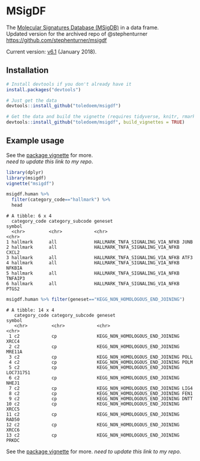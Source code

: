 # MSigDF

The [Molecular Signatures Database (MSigDB)](http://www.broad.mit.edu/gsea/msigdb/index.jsp) in a data frame.    
Updated version for the archived repo of @stephenturner https://github.com/stephenturner/msigdf

Current version: [v6.1](http://software.broadinstitute.org/cancer/software/gsea/wiki/index.php/MSigDB_v6.1_Release_Notes) (January 2018).

## Installation

```r
# Install devtools if you don't already have it
install.packages("devtools")

# Just get the data
devtools::install_github("toledoem/msigdf")

# Get the data and build the vignette (requires tidyverse, knitr, rmarkdown)
devtools::install_github("toledoem/msigdf", build_vignettes = TRUE)
```

## Example usage


See the [package vignette](http://stephenturner.github.io/msigdf/vignettes/msigdf.html) for more.   
*need to update this link to my repo*.     
```r
library(dplyr)
library(msigdf)
vignette("msigdf")
```

```r
msigdf.human %>%
  filter(category_code=="hallmark") %>%
  head
```

```
# A tibble: 6 x 4
  category_code category_subcode geneset                          symbol
  <chr>         <chr>            <chr>                            <chr>
1 hallmark      all              HALLMARK_TNFA_SIGNALING_VIA_NFKB JUNB
2 hallmark      all              HALLMARK_TNFA_SIGNALING_VIA_NFKB CXCL2
3 hallmark      all              HALLMARK_TNFA_SIGNALING_VIA_NFKB ATF3
4 hallmark      all              HALLMARK_TNFA_SIGNALING_VIA_NFKB NFKBIA
5 hallmark      all              HALLMARK_TNFA_SIGNALING_VIA_NFKB TNFAIP3
6 hallmark      all              HALLMARK_TNFA_SIGNALING_VIA_NFKB PTGS2
```

```r
msigdf.human %>% filter(geneset=="KEGG_NON_HOMOLOGOUS_END_JOINING")
```

```
# A tibble: 14 x 4
   category_code category_subcode geneset                         symbol
   <chr>         <chr>            <chr>                           <chr>
 1 c2            cp               KEGG_NON_HOMOLOGOUS_END_JOINING XRCC4
 2 c2            cp               KEGG_NON_HOMOLOGOUS_END_JOINING MRE11A
 3 c2            cp               KEGG_NON_HOMOLOGOUS_END_JOINING POLL
 4 c2            cp               KEGG_NON_HOMOLOGOUS_END_JOINING POLM
 5 c2            cp               KEGG_NON_HOMOLOGOUS_END_JOINING LOC731751
 6 c2            cp               KEGG_NON_HOMOLOGOUS_END_JOINING NHEJ1
 7 c2            cp               KEGG_NON_HOMOLOGOUS_END_JOINING LIG4
 8 c2            cp               KEGG_NON_HOMOLOGOUS_END_JOINING FEN1
 9 c2            cp               KEGG_NON_HOMOLOGOUS_END_JOINING DNTT
10 c2            cp               KEGG_NON_HOMOLOGOUS_END_JOINING XRCC5
11 c2            cp               KEGG_NON_HOMOLOGOUS_END_JOINING RAD50
12 c2            cp               KEGG_NON_HOMOLOGOUS_END_JOINING XRCC6
13 c2            cp               KEGG_NON_HOMOLOGOUS_END_JOINING PRKDC
```

See the [package vignette](http://stephenturner.github.io/msigdf/vignettes/msigdf.html) for more. 
*need to update this link to my repo*.     
 

